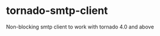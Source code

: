 tornado-smtp-client
===================

Non-blocking smtp client to work with tornado 4.0 and above 
